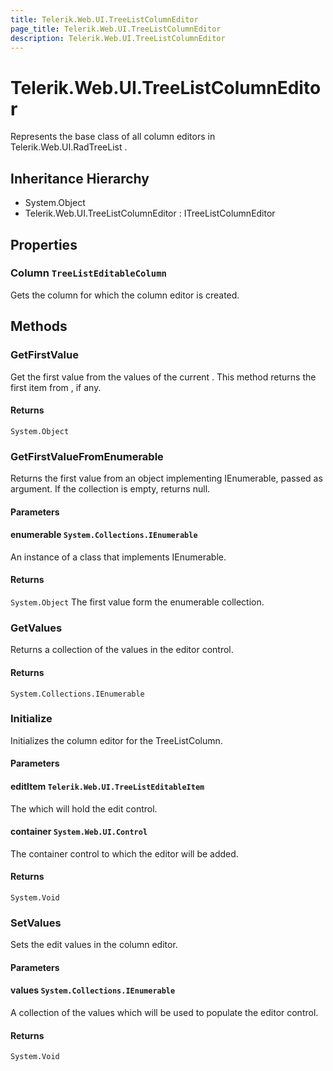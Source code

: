 ```yaml
---
title: Telerik.Web.UI.TreeListColumnEditor
page_title: Telerik.Web.UI.TreeListColumnEditor
description: Telerik.Web.UI.TreeListColumnEditor
---
```


# Telerik.Web.UI.TreeListColumnEditor

Represents the base class of all column editors in Telerik.Web.UI.RadTreeList .

## Inheritance Hierarchy

* System.Object
* Telerik.Web.UI.TreeListColumnEditor : ITreeListColumnEditor

## Properties

###  Column `TreeListEditableColumn`

Gets the column for which the column editor is created.

## Methods

###  GetFirstValue

Get the first value from the values of the current .
            This method returns the first item from , if any.

#### Returns

`System.Object` 

###  GetFirstValueFromEnumerable

Returns the first value from an object implementing IEnumerable, passed as argument. 
            If the collection is empty, returns null.

#### Parameters

#### enumerable `System.Collections.IEnumerable`

An instance of a class that implements IEnumerable.

#### Returns

`System.Object` The first value form the enumerable collection.

###  GetValues

Returns a collection of the values in the editor control.

#### Returns

`System.Collections.IEnumerable` 

###  Initialize

Initializes the column editor for the TreeListColumn.

#### Parameters

#### editItem `Telerik.Web.UI.TreeListEditableItem`

The  which will hold the edit control.

#### container `System.Web.UI.Control`

The container control to which the editor will be added.

#### Returns

`System.Void` 

###  SetValues

Sets the edit values in the column editor.

#### Parameters

#### values `System.Collections.IEnumerable`

A collection of the values which will be used to populate the editor control.

#### Returns

`System.Void` 

